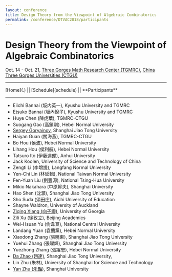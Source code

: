 ```yaml
---
layout: conference
title: Design Theory from the Viewpoint of Algebraic Combinatorics
permalink: /conference/DTVAC2018/participants
---
```


# Design Theory from the Viewpoint of Algebraic Combinatorics

Oct. 14 - Oct. 21, [Three Gorges Math Research Center (TGMRC)](http://mathcenter.ctgu.edu.cn/), [China Three Gorges Universities (CTGU)](http://www.ctgu.edu.cn/)

<hr />
[Home](.) || [Schedule](schedule) || **Participants**
<hr />

+ Eiichi Bannai (坂内英一), Kyushu University and TGMRC
+ Etsuko Bannai (坂內悅子), Kyushu University and TGMRC
+ Huye Chen (陳虎葉), TGMRC-CTGU
+ Suogang Gao (高鎖剛), Hebei Normal University
+ [Sergey Goryainov](http://www.math.sjtu.edu.cn/faculty/postdocs/Goryainov/index.html), Shanghai Jiao Tong University
+ Haiyan Guan (關海燕), TGMRC-CTGU
+ Bo Hou (侯波), Hebei Normal University
+ Lihang Hou (侯利航), Hebei Normal University
+ Tatsuro Ito (伊藤達郎), Anhui University
+ Jack Koolen, University of Science and Technology of China
+ Zengti Li (李增提), Langfang Normal University
+ Yen-Chi Lin (林延輯), National Taiwan Normal University
+ Fen-Yuan Liu (劉豐源), National Tsing-Hua University
+ Mikio Nakahara (中原幹夫), Shanghai University
+ Hao Shen (沈灝), Shanghai Jiao Tong University
+ Sho Suda (須田庄), Aichi University of Education
+ Shayne Waldron, University of Auckland
+ [Ziqing Xiang (向子卿)](http://ziqing.org/), University of Georgia
+ Zili Xu (徐孜立), Beijing Academics
+ Wei-Hsuan Yu (俞韋亘), National Central University
+ Landang Yuan (袁蘭黨), Hebei Normal University
+ Xiaodong Zhang (張曉東), Shanghai Jiao Tong University
+ Yuehui Zhang (張躍輝), Shanghai Jiao Tong University
+ Yuezhong Zhang (張躍忠), Hebei Normal University
+ [Da Zhao (趙達)](http://zhaoda.org/), Shanghai Jiao Tong University,
+ Lin Zhu (朱林), University of Shanghai for Science and Technology
+ [Yan Zhu (朱豔)](http://yanzhu.org/), Shanghai University
